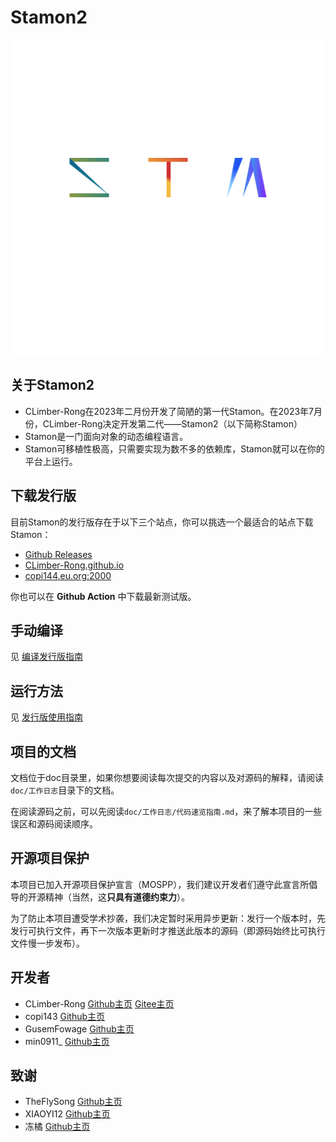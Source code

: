 # Stamon2

![stamon logo](logo/logo.svg)

## 关于Stamon2

* CLimber-Rong在2023年二月份开发了简陋的第一代Stamon。在2023年7月份，CLimber-Rong决定开发第二代——Stamon2（以下简称Stamon）
* Stamon是一门面向对象的动态编程语言。
* Stamon可移植性极高，只需要实现为数不多的依赖库，Stamon就可以在你的平台上运行。

## 下载发行版

目前Stamon的发行版存在于以下三个站点，你可以挑选一个最适合的站点下载Stamon：

* [Github Releases](https://github.com/CLimber-Rong/stamon/releases)
* [CLimber-Rong.github.io](https://CLimber-Rong.github.io/resource/stamon2/releases)
* [copi144.eu.org:2000](https://copi144.eu.org:2000/index.php/s/Cstsjcfc4MTCfLf)

你也可以在 **Github Action** 中下载最新测试版。

## 手动编译

见 [编译发行版指南](doc/编译发行版指南.md)

## 运行方法

见 [发行版使用指南](doc/发行版使用指南.md)

## 项目的文档

文档位于doc目录里，如果你想要阅读每次提交的内容以及对源码的解释，请阅读``doc/工作日志``目录下的文档。

在阅读源码之前，可以先阅读``doc/工作日志/代码速览指南.md``，来了解本项目的一些误区和源码阅读顺序。

## 开源项目保护

本项目已加入开源项目保护宣言（MOSPP），我们建议开发者们遵守此宣言所倡导的开源精神（当然，这**只具有道德约束力**）。

为了防止本项目遭受学术抄袭，我们决定暂时采用异步更新：发行一个版本时，先发行可执行文件，再下一次版本更新时才推送此版本的源码（即源码始终比可执行文件慢一步发布）。

## 开发者

* CLimber-Rong [Github主页](https://github.com/CLimber-Rong) [Gitee主页](https://gitee.com/QuXiangrong)
* copi143 [Github主页](https://github.com/copi143)
* GusemFowage [Github主页](https://github.com/GusemFowage)
* min0911_ [Github主页](https://github.com/min0911Y)

## 致谢

* TheFlySong [Github主页](https://github.com/TheFlySong)
* XIAOYI12 [Github主页](https://github.com/XIAOYI1212)
* 冻橘 [Github主页](https://github.com/MikanAffine)